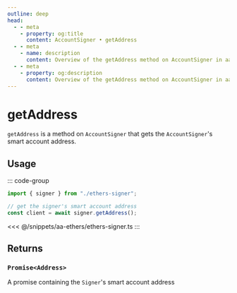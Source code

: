 ```yaml
---
outline: deep
head:
  - - meta
    - property: og:title
      content: AccountSigner • getAddress
  - - meta
    - name: description
      content: Overview of the getAddress method on AccountSigner in aa-ethers
  - - meta
    - property: og:description
      content: Overview of the getAddress method on AccountSigner in aa-ethers
---
```


# getAddress

`getAddress` is a method on `AccountSigner` that gets the `AccountSigner`'s smart account address.

## Usage

::: code-group

```ts [example.ts]
import { signer } from "./ethers-signer";

// get the signer's smart account address
const client = await signer.getAddress();
```

<<< @/snippets/aa-ethers/ethers-signer.ts
:::

## Returns

### `Promise<Address>`

A promise containing the `Signer`'s smart account address
